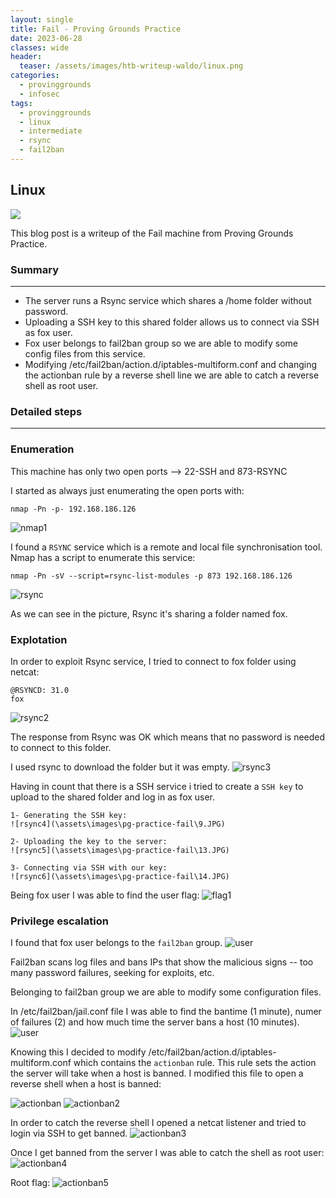```yaml
---
layout: single
title: Fail - Proving Grounds Practice
date: 2023-06-28
classes: wide
header:
  teaser: /assets/images/htb-writeup-waldo/linux.png
categories:
  - provinggrounds
  - infosec
tags:
  - provinggrounds
  - linux
  - intermediate
  - rsync
  - fail2ban
---
```


## Linux

![](/assets/images/htb-writeup-waldo/linux.png)

This blog post is a writeup of the Fail machine from Proving Grounds Practice.

### Summary
------------------
- The server runs a Rsync service which shares a /home folder without password.
- Uploading a SSH key to this shared folder allows us to connect via SSH as fox user.
- Fox user belongs to fail2ban group so we are able to modify some config files from this service.
- Modifying /etc/fail2ban/action.d/iptables-multiform.conf and changing the actionban rule by a reverse shell line we are able to catch a reverse shell as root user.

### Detailed steps
------------------

### Enumeration

This machine has only two open ports --> 22-SSH and 873-RSYNC

I started as always just enumerating the open ports with:
```
nmap -Pn -p- 192.168.186.126
```
![nmap1](\assets\images\pg-practice-fail\1.JPG)

I found a `RSYNC` service which is a remote and local file synchronisation tool.
Nmap has a script to enumerate this service:
```
nmap -Pn -sV --script=rsync-list-modules -p 873 192.168.186.126
```
![rsync](\assets\images\pg-practice-fail\4.JPG)

As we can see in the picture, Rsync it's sharing a folder named fox.

### Explotation

In order to exploit Rsync service, I tried to connect to fox folder using netcat:
```
@RSYNCD: 31.0
fox
```
![rsync2](\assets\images\pg-practice-fail\6.JPG)

The response from Rsync was OK which means that no password is needed to connect to this folder.

I used rsync to download the folder but it was empty.
![rsync3](\assets\images\pg-practice-fail\7.JPG)

Having in count that there is a SSH service i tried to create a `SSH key` to upload to the shared folder and log in as fox user.

	1- Generating the SSH key:
	![rsync4](\assets\images\pg-practice-fail\9.JPG)
	
	2- Uploading the key to the server:
	![rsync5](\assets\images\pg-practice-fail\13.JPG)
	
	3- Connecting via SSH with our key:
	![rsync6](\assets\images\pg-practice-fail\14.JPG)

Being fox user I was able to find the user flag:
![flag1](\assets\images\pg-practice-fail\15.JPG)


### Privilege escalation

I found that fox user belongs to the `fail2ban` group.
![user](\assets\images\pg-practice-fail\16.JPG)

Fail2ban scans log files and bans IPs that show the malicious signs -- too many password failures, seeking for exploits, etc.

Belonging to fail2ban group we are able to modify some configuration files.

In /etc/fail2ban/jail.conf file I was able to find the bantime (1 minute), numer of failures (2) and how much time the server bans a host (10 minutes).
![user](\assets\images\pg-practice-fail\17.JPG)

Knowing this I decided to modify /etc/fail2ban/action.d/iptables-multiform.conf which contains the `actionban` rule.
This rule sets the action the server will take when a host is banned. 
I modified this file to open a reverse shell when a host is banned:

![actionban](\assets\images\pg-practice-fail\18.JPG)
![actionban2](\assets\images\pg-practice-fail\19.JPG)

In order to catch the reverse shell I opened a netcat listener and tried to login via SSH to get banned.
![actionban3](\assets\images\pg-practice-fail\20.JPG)

Once I get banned from the server I was able to catch the shell as root user:
![actionban4](\assets\images\pg-practice-fail\21.JPG)

Root flag:
![actionban5](\assets\images\pg-practice-fail\22.JPG)
